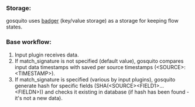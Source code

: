 ### Storage:

gosquito uses [badger](https://github.com/dgraph-io/badger) (key/value storage) as a storage for keeping flow states.  

### Base workflow:  

1. Input plugin receives data.
2. If match_signature is not specified (default value), gosquito compares input data timestamps with saved per source timestamps (\<SOURCE\>:\<TIMESTAMP\>).
3. If match_signature is specified (various by input plugins), gosquito generate hash for specific fields (SHA(\<SOURCE\>\<FIELD1\>...\<FIELDN\>)) and checks it existing in database (if hash has been found - it's not a new data).
